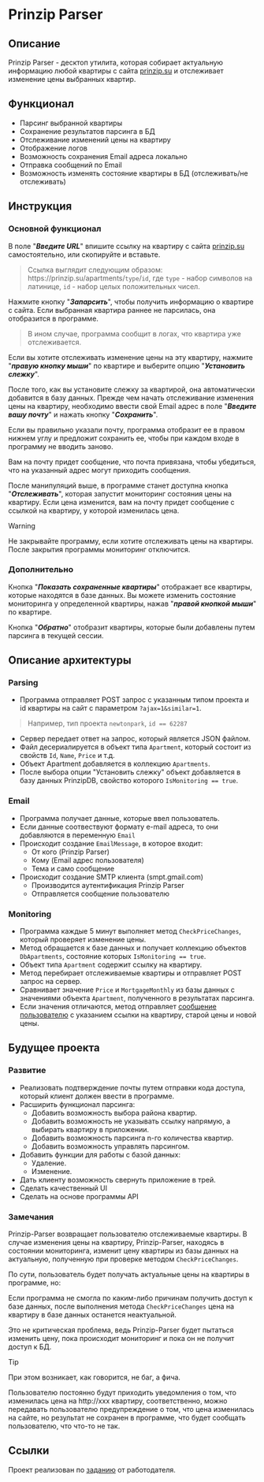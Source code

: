 # Prinzip Parser
## Описание
Prinzip Parser - десктоп утилита, которая собирает актуальную информацию любой квартиры с сайта [prinzip.su](https://prinzip.su)
и отслеживает изменение цены выбранных квартир.

## Функционал
* Парсинг выбранной квартиры
* Сохранение результатов парсинга в БД
* Отслеживание изменений цены на квартиру
* Отображение логов
* Возможность сохранения Email адреса локально
* Отправка сообщений по Email
* Возможность изменять состояние квартиры в БД (отслеживать/не отслеживать)

## Инструкция
### Основной функционал
В поле "***Введите URL***" впишите ссылку на квартиру с сайта [prinzip.su](https://prinzip.su) самостоятельно,
или скопируйте и вставьте.
> Ссылка выглядит следующим образом:
> https:&#8204;//prinzip.su/apartments/`type`/`id`,
>  где `type` - набор символов на латинице, `id` - набор целых положительных чисел.

Нажмите кнопку "***Запарсить***", чтобы получить информацию о квартире с сайта.
Если выбранная квартира раннее не парсилась, она отобразится в программе.
> В ином случае, программа сообщит в логах, что квартира уже отслеживается.

Если вы хотите отслеживать изменение цены на эту квартиру, нажмите "***правую кнопку мыши***" по квартире
и выберите опцию "***Установить слежку***".

После того, как вы установите слежку за квартирой, она автоматически добавится в базу данных.
Прежде чем начать отслеживание изменения цены на квартиру, необходимо ввести свой Email адрес в поле "***Введите вашу почту***" и нажать кнопку "***Сохранить***".

Если вы правильно указали почту, программа отобразит ее в правом нижнем углу и предложит сохранить ее, чтобы при каждом входе в программу не вводить заново.

Вам на почту придет сообщение, что почта привязана, чтобы убедиться, что на указанный адрес могут приходить сообщения.

После манипуляций выше, в программе станет доступна кнопка "***Отслеживать***", которая запустит мониторинг состояния цены на квартиру. 
Если цена изменится, вам на почту придет сообщение с ссылкой на квартиру, у которой изменилась цена.
> [!WARNING]
>  Не закрывайте программу, если хотите отслеживать цены на квартиры. После закрытия программы мониторинг отключится.

### Дополнительно
Кнопка "***Показать сохраненные квартиры***" отображает все квартиры, которые находятся в базе данных.
Вы можете изменить состояние мониторинга у определенной квартиры, нажав "***правой кнопкой мыши***" по квартире.

Кнопка "***Обратно***" отобразит квартиры, которые были добавлены путем парсинга в текущей сессии.

## Описание архитектуры
### Parsing
* Программа отправляет POST запрос с указанным типом проекта и id квартиры на сайт с параметром `?ajax=1&similar=1`.
> Например, тип проекта `newtonpark`, `id == 62287`
* Сервер передает ответ на запрос, который является JSON файлом.
* Файл десериалируется в объект типа `Apartment`, который состоит из свойств `Id`, `Name`, `Price` и т.д.
* Объект Apartment добавляется в коллекцию `Apartments`.
* После выбора опции "Установить слежку" объект добавляется в базу данных PrinzipDB, свойство которого `IsMonitoring == true`.
### Email
* Программа получает данные, которые ввел пользователь.
* Если данные соотвествуют формату e-mail адреса, то они добавляются в переменную `Email`
* Происходит создание `EmailMessage`, в которое входит:
  * От кого (Prinzip Parser)
  * Кому (Email адрес пользователя)
  * Тема и само сообщение
* Происходит создание SMTP клиента (smpt.gmail.com)
  * Производится аутентификация Prinzip Parser
  * Отправляется сообщение пользователю
### Monitoring
* Программа каждые 5 минут выполняет метод `CheckPriceChanges`, который проверяет изменение цены.
* Метод обращается к базе данных и получает коллекцию объектов `DbApartments`, состояние которых `IsMonitoring == true`.
* Объект типа `Apartment` содержит ссылку на квартиру.
* Метод перебирает отслеживаемые квартиры и отправляет POST запрос на сервер.
* Сравнивает значение `Price` и `MortgageMonthly` из базы данных с значениями объекта `Apartment`, полученного в результатах парсинга.
* Если значения отличаются, метод отправляет [сообщение пользователю](README.md#email) с указанием ссылки на квартиру, старой цены и новой цены.

## Будущее проекта
### Развитие
* Реализовать подтверждение почты путем отправки кода доступа, который клиент должен ввести в программе.
* Расширить функционал парсинга:
  * Добавить возможность выбора района квартир.
  * Добавить возможность не указывать ссылку напрямую, а выбирать квартиру в приложении.
  * Добавить возможность парсинга n-го количества квартир.
  * Добавить возможность управлять парсингом.
* Добавить функции для работы с базой данных:
  * Удаление.
  * Изменение.
* Дать клиенту возможность свернуть приложение в трей.
* Сделать качественный UI
* Сделать на основе программы API
### Замечания
Prinzip-Parser возвращает пользователю отслеживаемые квартиры.
В случае изменения цены на квартиру,
Prinzip-Parser, находясь в состоянии мониторинга, изменит цену квартиры из базы данных на актуальную,
полученную при проверке методом `CheckPriceChanges`.

По сути, пользователь будет получать актуальные цены на квартиры в программе, но:

Если программа не смогла по каким-либо причинам получить доступ к базе данных,
после выполнения метода `CheckPriceChanges` цена на квартиру в базе данных останется неактуальной.

Это не критическая проблема, ведь Prinzip-Parser будет пытаться изменить цену, пока происходит мониторинг и пока он не получит доступ к БД.
> [!TIP]
> При этом возникает, как говорится, не баг, а фича.
> 
> Пользователю постоянно будут приходить уведомления о том, что изменилась цена на http:&#8204;//xxx квартиру,
> соответственно, можно передавать пользователю предупреждение о том, что цена изменилась на сайте,
> но результат не сохранен в программе, что будет сообщать пользователю, что что-то не так.

## Ссылки
Проект реализован по [заданию](https://disk.yandex.ru/d/TMRMcmMdnXfvsw) от работодателя.

